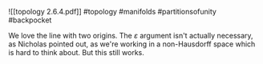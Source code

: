 ![[topology 2.6.4.pdf]] #topology #manifolds #partitionsofunity #backpocket 

We love the line with two origins. The $\varepsilon$ argument isn't actually necessary, as Nicholas pointed out, as we're working in a non-Hausdorff space which is hard to think about. But this still works.
